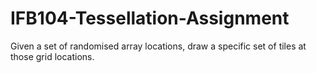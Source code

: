 # IFB104-Tessellation-Assignment
Given a set of randomised array locations, draw a specific set of tiles at those grid locations.

